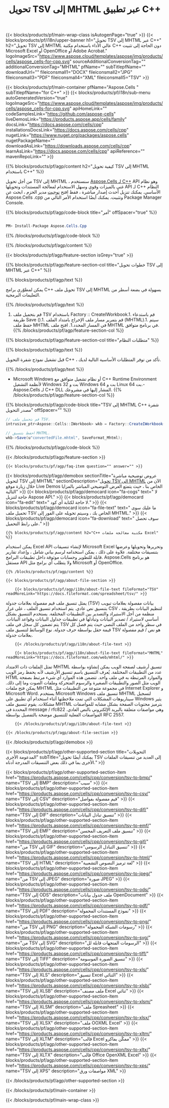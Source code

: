 ﻿---
title: تحويل TSV إلى MHTML عبر تطبيق C++ 
weight: 9310
url: /ar/cpp/conversion/tsv-to-mhtml/ 
description: نموذج لشفرة تحويل C++ لمستند TSV إلى تنسيق MHTML. يمكن للمبرمجين استخدام كود المصدر هذا لتحويل TSV إلى MHTML في أي C++ تطبيق.
---
{{< blocks/products/pf/main-wrap-class isAutogenPage="true" >}}
{{< blocks/products/pf/i18n/upper-banner h1="تحويل TSV إلى MHTML عبر C++" h2="تحويل TSV إلى MHTML عالي الأداء باستخدام مكتبة C++ دون الحاجة إلى تثبيت Microsoft Excel أو OpenOffice أو Adobe Acrobat." logoImageSrc="https://www.aspose.cloud/templates/aspose/img/products/cells/aspose_cells-for-cpp.svg" sourceAdditionalConversionTag="" additionalConversionTag="MHTML" pfName="" subTitlepfName="" downloadUrl="" fileiconsmall1="DOCX" fileiconsmall2="JPG" fileiconsmall3="PDF" fileiconsmall4="XML" fileiconsmall5="TSV" >}}

{{< blocks/products/pf/main-container pfName="Aspose.Cells " subTitlepfName="for C++" >}}
{{< blocks/products/pf/i18n/sub-menu autoGeneratedVersion="true" logoImageSrc="https://www.aspose.cloud/templates/aspose/img/products/cells/aspose_cells-for-cpp.svg" apiHomeLink="" codeSamplesLink="https://github.com/aspose-cells" liveDemosLink="https://products.aspose.app/cells/family" docsLink="https://docs.aspose.com/cells/cpp" installationsDocsLink="https://docs.aspose.com/cells/cpp" nugetLink="https://www.nuget.org/packages/aspose.cells" nugetPackageName="" downloadAsLink="https://downloads.aspose.com/cells/cpp" learnAsLink="https://docs.aspose.com/cells/cpp" apiReference="" mavenRepoLink="" >}}

{{% blocks/products/pf/agp/content h2="كيفية تحويل TSV إلى MHTML باستخدام C++" %}}

 من أجل تحويل TSV إلى MHTML ، سنستخدم
 [Aspose.Cells لـ C++](https://products.aspose.com/cells/cpp) 
 API وهو نظام غني بالميزات وقوي وسهل الاستخدام لمعالجة المستندات وتحويلها API لـ C++ النظام الأساسي. يمكنك تنزيل أحدث إصدار مباشرة ، فقط افتح
 [نوجيت](https://www.nuget.org/packages/aspose.cells) 
 مدير الحزم ، ابحث عن
 Aspose.Cells .cpp 
 وتثبيت. يمكنك أيضًا استخدام الأمر التالي من Package Manager Console.

{{% blocks/products/pf/agp/code-block title="أمر" offSpacer="true" %}}

```cs

PM> Install-Package Aspose.Cells.Cpp


```

{{% /blocks/products/pf/agp/code-block %}}

{{% /blocks/products/pf/agp/content %}}

{{< blocks/products/pf/agp/feature-section isGrey="true" >}}

{{% blocks/products/pf/agp/feature-section-col title="خطوات تحويل TSV إلى MHTML عبر C++" %}}

{{% blocks/products/pf/agp/text %}}

 يمكن لمطوّري برامج C++ تحويل ملف TSV إلى MHTML بسهولة في بضعة أسطر من التعليمات البرمجية.

{{% /blocks/products/pf/agp/text %}}

1. قم بتحميل ملف TSV باستخدام Factory :: CreateIWorkbook.1. قم باستدعاء طريقة Save ().1. قم بتمرير مسار ملف الإخراج بامتداد الملف (MHTML).1. سيتم حفظ ملف MHTML في المسار المحدد.1. افتح ملف MHTML في برنامج متوافق.
{{% /blocks/products/pf/agp/feature-section-col %}}

{{% blocks/products/pf/agp/feature-section-col title="متطلبات النظام" %}}

{{% blocks/products/pf/agp/text %}}

 قبل تشغيل نموذج شفرة التحويل C++ ، تأكد من توفر المتطلبات الأساسية التالية لديك.

{{% /blocks/products/pf/agp/text %}}

- Microsoft Windows أو نظام تشغيل متوافق مع C++ Runtime Environment لأنظمة التشغيل Windows 32 بت و Windows 64 بت و Linux 64 بت.- Aspose.Cells لـ C++ DLL المشار إليها في مشروعك.
{{% /blocks/products/pf/agp/feature-section-col %}}

{{% blocks/products/pf/agp/code-block title="TSV إلى MHTML C++ شفرة مصدر التحويل" offSpacer="" %}}

```cs
// قم بتحميل ملف TSV.
intrusive_ptr<Aspose::Cells::IWorkbook> wkb = Factory::CreateIWorkbook(u"sourceFile.tsv");

// احفظ بتنسيق MHTML.
wkb->Save(u"convertedFile.mhtml", SaveFormat_Mhtml);


```

{{% /blocks/products/pf/agp/code-block %}}

{{< /blocks/products/pf/agp/feature-section >}}

    {{< blocks/products/pf/agp/faq-item question="" answer="" >}}
 

<!-- aboutfile Starts -->

{{< blocks/products/pf/agp/demobox sectionTitle="عروض توضيحية مباشرة لتحويل TSV إلى MHTML" sectionDescription="[تحويل TSV إلى MHTML](https://products.aspose.app/cells/conversion/tsv-to-mhtml) الآن من خلال زيارة موقع Live Demos الخاص بنا ، حيث يتمتع العرض التوضيحي المباشر بالمزايا التالية" >}}
        {{< blocks/products/pf/agp/democard icon="fa-cogs" text=" لا حاجة لتنزيل Aspose API." >}}
        {{< blocks/products/pf/agp/democard icon="fa-edit" text=" لا حاجة لكتابة أي كود." >}}
        {{< blocks/products/pf/agp/democard icon="fa-file-text" text=" ما عليك سوى تحميل ملف TSV الخاص بك ، وسيتم تحويله على الفور إلى MHTML." >}}
        {{< blocks/products/pf/agp/democard icon="fa-download" text=" سوف تحصل على رابط التحميل." >}}

    {{% blocks/products/pf/agp/content h2="C++ مكتبة معالجة ملفات Excel" %}}

 يمكن استخدام Excel API لإنشاء تنسيقات Microsoft Excel وتحريرها وتحويلها وعرضها بتنسيقات مختلفة. علاوة على ذلك ، يمكن استخدامه لرسم بياني شامل ، وإعداد تقارير قابلة للتطوير وحسابات موثوقة داخل تطبيقات البرامج. Aspose.Cells هو برنامج مستقل API ولا يتطلب أي برامج مثل Microsoft أو OpenOffice.  



    {{% /blocks/products/pf/agp/content %}}

    {{< blocks/products/pf/agp/about-file-section >}}

        {{< blocks/products/pf/agp/i18n/about-file-text fileFormat="TSV" readMoreLink="https://docs.fileformat.com/spreadsheet/tsv/" >}}

يمثل تنسيق ملف قيم مفصولة بعلامات جدولة (TSV) بيانات مفصولة بعلامات تبويب بتنسيق نص عادي. يتم استخدام تنسيق الملف ، على غرار CSV ، لتنظيم البيانات بطريقة منظمة من أجل الاستيراد والتصدير بين التطبيقات المختلفة. يستخدم التنسيق بشكل أساسي لاستيراد / تصدير البيانات وتبادلها في تطبيقات جداول البيانات وقواعد البيانات. يتم تضمين كل سجل في ملف TSV في سطر واحد من الملف النصي حيث يتم فصل كل قيمة حقل بواسطة حرف جدولة. نوع الوسائط لتنسيق ملف TSV هو نص / قيم مفصولة بعلامات جدولة.


        {{< /blocks/products/pf/agp/i18n/about-file-text >}}

        {{< blocks/products/pf/agp/i18n/about-file-text fileFormat="MHTML" readMoreLink="https://docs.fileformat.com/web/mhtml/" >}}

تمثل الملفات ذات الامتداد MHTML تنسيق أرشيف لصفحة الويب يمكن إنشاؤه بواسطة عدد من التطبيقات المختلفة. يُعرف التنسيق باسم تنسيق الأرشيف لأنه يحفظ رمز الويب HTML والموارد المرتبطة به في ملف واحد. تتضمن هذه الموارد أي شيء مرتبط بصفحة الويب مثل الصور والتطبيقات الصغيرة والرسوم المتحركة وملفات الصوت وما إلى ذلك. يمكن فتح ملفات MHTML في مجموعة متنوعة من التطبيقات مثل Internet Explorer و Microsoft Word. يستخدم Microsoft Windows تنسيق ملف MHTML لتسجيل سيناريوهات المشكلات التي تمت ملاحظتها أثناء استخدام أي تطبيق على Windows يثير مشكلات. يقوم تنسيق ملف MHTML بترميز محتويات الصفحة بشكل مشابه للمواصفات المحددة في message / rfc822 وهي مواصفات متعلقة بالبريد الإلكتروني بالنص العادي. المواصفات الفعلية للتنسيق موضحة بالتفصيل بواسطة RFC 2557.


        {{< /blocks/products/pf/agp/i18n/about-file-text >}}

    {{< /blocks/products/pf/agp/about-file-section >}}

{{< /blocks/products/pf/agp/demobox >}}

<!-- aboutfile Ends -->

{{< blocks/products/pf/agp/other-supported-section title="التحويلات المدعومة الأخرى" subTitle="يمكنك أيضًا تحويل TSV إلى العديد من تنسيقات الملفات الأخرى بما في ذلك بعض التنسيقات المدرجة أدناه." >}}

{{< blocks/products/pf/agp/other-supported-section-item href="https://products.aspose.com/cells/cpp/conversion/tsv-to-bmp/" name="TSV إلى BMP" description="سيب" >}}
{{< blocks/products/pf/agp/other-supported-section-item href="https://products.aspose.com/cells/cpp/conversion/tsv-to-csv/" name="TSV إلى CSV" description="قيم مفصولة بفواصل" >}}
{{< blocks/products/pf/agp/other-supported-section-item href="https://products.aspose.com/cells/cpp/conversion/tsv-to-dif/" name="TSV إلى DIF" description="تنسيق تبادل البيانات" >}}
{{< blocks/products/pf/agp/other-supported-section-item href="https://products.aspose.com/cells/cpp/conversion/tsv-to-emf/" name="TSV إلى EMF" description="تنسيق ملف التعريف المحسن" >}}
{{< blocks/products/pf/agp/other-supported-section-item href="https://products.aspose.com/cells/cpp/conversion/tsv-to-gif/" name="من TSV إلى GIF" description="تنسيق التبادل الرسومي" >}}
{{< blocks/products/pf/agp/other-supported-section-item href="https://products.aspose.com/cells/cpp/conversion/tsv-to-html/" name="TSV إلى HTML" description="لغة ترميز النصوص التشعبية" >}}
{{< blocks/products/pf/agp/other-supported-section-item href="https://products.aspose.com/cells/cpp/conversion/tsv-to-jpeg/" name="من TSV إلى JPEG" description="صورة JPEG" >}}
{{< blocks/products/pf/agp/other-supported-section-item href="https://products.aspose.com/cells/cpp/conversion/tsv-to-ods/" name="TSV إلى ODS" description="ملف جدول بيانات OpenDocument" >}}
{{< blocks/products/pf/agp/other-supported-section-item href="https://products.aspose.com/cells/cpp/conversion/tsv-to-pdf/" name="TSV إلى PDF" description="نموذج المستندات المحمولة" >}}
{{< blocks/products/pf/agp/other-supported-section-item href="https://products.aspose.com/cells/cpp/conversion/tsv-to-png/" name="من TSV إلى PNG" description="رسومات الشبكة المحمولة" >}}
{{< blocks/products/pf/agp/other-supported-section-item href="https://products.aspose.com/cells/cpp/conversion/tsv-to-svg/" name="من TSV إلى SVG" description="الرسومات المتجهات قابلة لل" >}}
{{< blocks/products/pf/agp/other-supported-section-item href="https://products.aspose.com/cells/cpp/conversion/tsv-to-tiff/" name="TSV إلى TIFF" description="تنسيق الصورة الموسومة" >}}
{{< blocks/products/pf/agp/other-supported-section-item href="https://products.aspose.com/cells/cpp/conversion/tsv-to-xls/" name="TSV إلى XLS" description="تنسيق Excel الثنائي" >}}
{{< blocks/products/pf/agp/other-supported-section-item href="https://products.aspose.com/cells/cpp/conversion/tsv-to-xlsb/" name="TSV إلى XLSB" description="ملف مصنف Excel ثنائي" >}}
{{< blocks/products/pf/agp/other-supported-section-item href="https://products.aspose.com/cells/cpp/conversion/tsv-to-xlsm/" name="TSV إلى XLSM" description="ملف Spreasheet" >}}
{{< blocks/products/pf/agp/other-supported-section-item href="https://products.aspose.com/cells/cpp/conversion/tsv-to-xlsx/" name="TSV إلى XLSX" description="ملف OOXML Excel" >}}
{{< blocks/products/pf/agp/other-supported-section-item href="https://products.aspose.com/cells/cpp/conversion/tsv-to-xltm/" name="TSV إلى XLTM" description="قالب Excel ممكّن بماكرو" >}}
{{< blocks/products/pf/agp/other-supported-section-item href="https://products.aspose.com/cells/cpp/conversion/tsv-to-xltx/" name="TSV إلى XLTX" description="قالب Office OpenXML Excel" >}}
{{< blocks/products/pf/agp/other-supported-section-item href="https://products.aspose.com/cells/cpp/conversion/tsv-to-xps/" name="TSV إلى XPS" description="مواصفات ورق XML" >}}

{{< /blocks/products/pf/agp/other-supported-section >}}

{{< /blocks/products/pf/main-container >}}
    
{{< /blocks/products/pf/main-wrap-class >}}